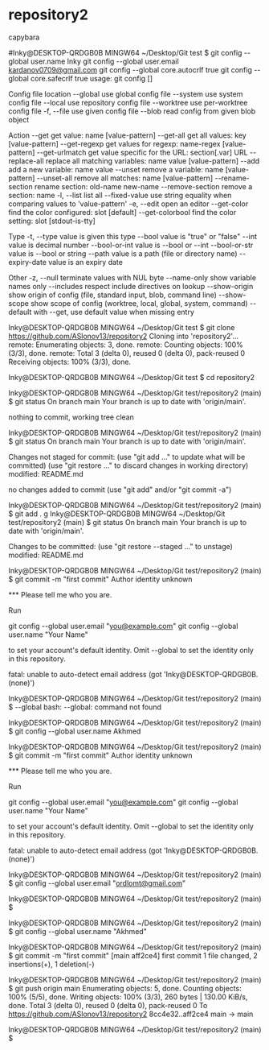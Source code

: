 # repository2
capybara

#Inky@DESKTOP-QRDGB0B MINGW64 ~/Desktop/Git test
$ git config --global user.name Inky                                              git config --global user.email kardanov0709@gmail.com                           git config --global core.autocrlf true                                          git config --global core.safecrlf true
usage: git config [<options>]

Config file location
    --global              use global config file
    --system              use system config file
    --local               use repository config file
    --worktree            use per-worktree config file
    -f, --file <file>     use given config file
    --blob <blob-id>      read config from given blob object

Action
    --get                 get value: name [value-pattern]
    --get-all             get all values: key [value-pattern]
    --get-regexp          get values for regexp: name-regex [value-pattern]
    --get-urlmatch        get value specific for the URL: section[.var] URL
    --replace-all         replace all matching variables: name value [value-pattern]
    --add                 add a new variable: name value
    --unset               remove a variable: name [value-pattern]
    --unset-all           remove all matches: name [value-pattern]
    --rename-section      rename section: old-name new-name
    --remove-section      remove a section: name
    -l, --list            list all
    --fixed-value         use string equality when comparing values to 'value-pattern'
    -e, --edit            open an editor
    --get-color           find the color configured: slot [default]
    --get-colorbool       find the color setting: slot [stdout-is-tty]

Type
    -t, --type <type>     value is given this type
    --bool                value is "true" or "false"
    --int                 value is decimal number
    --bool-or-int         value is --bool or --int
    --bool-or-str         value is --bool or string
    --path                value is a path (file or directory name)
    --expiry-date         value is an expiry date

Other
    -z, --null            terminate values with NUL byte
    --name-only           show variable names only
    --includes            respect include directives on lookup
    --show-origin         show origin of config (file, standard input, blob, command line)
    --show-scope          show scope of config (worktree, local, global, system, command)
    --default <value>     with --get, use default value when missing entry


Inky@DESKTOP-QRDGB0B MINGW64 ~/Desktop/Git test
$ git clone https://github.com/ASlonov13/repository2
Cloning into 'repository2'...
remote: Enumerating objects: 3, done.
remote: Counting objects: 100% (3/3), done.
remote: Total 3 (delta 0), reused 0 (delta 0), pack-reused 0
Receiving objects: 100% (3/3), done.

Inky@DESKTOP-QRDGB0B MINGW64 ~/Desktop/Git test
$ cd repository2

Inky@DESKTOP-QRDGB0B MINGW64 ~/Desktop/Git test/repository2 (main)
$ git status
On branch main
Your branch is up to date with 'origin/main'.

nothing to commit, working tree clean

Inky@DESKTOP-QRDGB0B MINGW64 ~/Desktop/Git test/repository2 (main)
$ git status
On branch main
Your branch is up to date with 'origin/main'.

Changes not staged for commit:
  (use "git add <file>..." to update what will be committed)
  (use "git restore <file>..." to discard changes in working directory)
        modified:   README.md

no changes added to commit (use "git add" and/or "git commit -a")

Inky@DESKTOP-QRDGB0B MINGW64 ~/Desktop/Git test/repository2 (main)
$ git add .
g
Inky@DESKTOP-QRDGB0B MINGW64 ~/Desktop/Git test/repository2 (main)
$ git status
On branch main
Your branch is up to date with 'origin/main'.

Changes to be committed:
  (use "git restore --staged <file>..." to unstage)
        modified:   README.md


Inky@DESKTOP-QRDGB0B MINGW64 ~/Desktop/Git test/repository2 (main)
$ git commit -m "first commit"
Author identity unknown

*** Please tell me who you are.

Run

  git config --global user.email "you@example.com"
  git config --global user.name "Your Name"

to set your account's default identity.
Omit --global to set the identity only in this repository.

fatal: unable to auto-detect email address (got 'Inky@DESKTOP-QRDGB0B.(none)')

Inky@DESKTOP-QRDGB0B MINGW64 ~/Desktop/Git test/repository2 (main)
$ --global
bash: --global: command not found

Inky@DESKTOP-QRDGB0B MINGW64 ~/Desktop/Git test/repository2 (main)
$ git config --global user.name Akhmed

Inky@DESKTOP-QRDGB0B MINGW64 ~/Desktop/Git test/repository2 (main)
$ git commit -m "first commit"
Author identity unknown

*** Please tell me who you are.

Run

  git config --global user.email "you@example.com"
  git config --global user.name "Your Name"

to set your account's default identity.
Omit --global to set the identity only in this repository.

fatal: unable to auto-detect email address (got 'Inky@DESKTOP-QRDGB0B.(none)')

Inky@DESKTOP-QRDGB0B MINGW64 ~/Desktop/Git test/repository2 (main)
$   git config --global user.email "ordlomt@gmail.com"

Inky@DESKTOP-QRDGB0B MINGW64 ~/Desktop/Git test/repository2 (main)
$

Inky@DESKTOP-QRDGB0B MINGW64 ~/Desktop/Git test/repository2 (main)
$  git config --global user.name "Akhmed"

Inky@DESKTOP-QRDGB0B MINGW64 ~/Desktop/Git test/repository2 (main)
$ git commit -m "first commit"
[main aff2ce4] first commit
 1 file changed, 2 insertions(+), 1 deletion(-)

Inky@DESKTOP-QRDGB0B MINGW64 ~/Desktop/Git test/repository2 (main)
$ git push origin main
Enumerating objects: 5, done.
Counting objects: 100% (5/5), done.
Writing objects: 100% (3/3), 260 bytes | 130.00 KiB/s, done.
Total 3 (delta 0), reused 0 (delta 0), pack-reused 0
To https://github.com/ASlonov13/repository2
   8cc4e32..aff2ce4  main -> main

Inky@DESKTOP-QRDGB0B MINGW64 ~/Desktop/Git test/repository2 (main)
$
